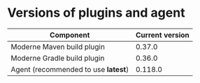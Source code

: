 # Versions of plugins and agent

| Component                             | Current version |
| ------------------------------------- | --------------- |
| Moderne Maven build plugin            | 0.37.0          |
| Moderne Gradle build plugin           | 0.36.0          |
| Agent (recommended to use **latest**) | 0.118.0         |
